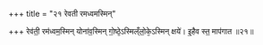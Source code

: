 +++
title = "२१ रेवती रमध्वमस्मिन्"

+++
रेव॑ती॒ रम॑ध्वम॒स्मिन् योना॑व॒स्मिन् गो॒ष्ठे᳕ऽस्मिल्ँलो॒के᳕ऽस्मिन् क्षये॑। इ॒हैव स्त॒ माप॑गात ॥२१॥